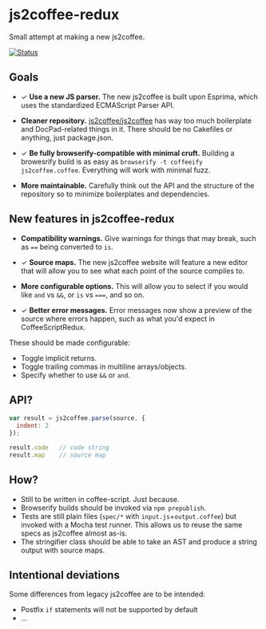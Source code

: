 # js2coffee-redux

Small attempt at making a new js2coffee.

[![Status](https://travis-ci.org/rstacruz/js2coffee-redux.svg?branch=master)](https://travis-ci.org/rstacruz/js2coffee-redux)  

## Goals

 * ✓ __Use a new JS parser.__
   The new js2coffee is built upon Esprima, which uses the standardized 
   ECMAScript Parser API.

 * __Cleaner repository.__
   [js2coffee/js2coffee] has way too much boilerplate and DocPad-related things 
   in it. There should be no Cakefiles or anything, just package.json.

 * ✓ __Be fully browserify-compatible with minimal cruft.__
   Building a browesrify build is as easy as `browserify -t coffeeify 
   js2coffee.coffee`. Everything will work with minimal fuzz.

 * __More maintainable.__
   Carefully think out the API and the structure of the repository so to 
   minimize boilerplates and dependencies.

## New features in js2coffee-redux

 - __Compatibility warnings.__
   Give warnings for things that may break, such as `==` being converted to 
   `is`.
 
 - ✓ __Source maps.__
   The new js2coffee website will feature a new editor that will allow you to 
   see what each point of the source compiles to.

 - __More configurable options.__
   This will allow you to select if you would like `and` vs `&&`, or `is` vs
   `===`, and so on.

 - ✓ __Better error messages.__
   Error messages now show a preview of the source where errors happen, such as 
   what you'd expect in CoffeeScriptRedux.

These should be made configurable:

 - Toggle implicit returns.
 - Toggle trailing commas in multiline arrays/objects.
 - Specify whether to use `&&` or `and`.

## API?

```js
var result = js2coffee.parse(source, {
  indent: 2
});

result.code   // code string
result.map    // source map
```

## How?

 - Still to be written in coffee-script. Just because.
 - Browserify builds should be invoked via `npm prepublish`.
 - Tests are still plain files (`spec/*` with `input.js`+`output.coffee`)
   but invoked with a Mocha test runner. This allows us to reuse the same specs
   as js2coffee almost as-is.
 - The stringifier class should be able to take an AST and produce a string 
 output with source maps.

## Intentional deviations

Some differences from legacy js2coffee are to be intended:

 - Postfix `if` statements will not be supported by default
 - ...

[js2coffee/js2coffee]: https://github.com/js2coffee/js2coffee
